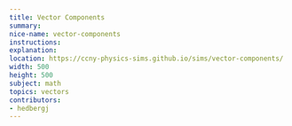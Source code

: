 ```yaml
---
title: Vector Components
summary:
nice-name: vector-components
instructions:
explanation:
location: https://ccny-physics-sims.github.io/sims/vector-components/
width: 500
height: 500
subject: math
topics: vectors
contributors:
- hedbergj
---
```

